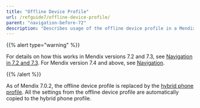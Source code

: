 ```yaml
---
title: "Offline Device Profile"
url: /refguide7/offline-device-profile/
parent: "navigation-before-72"
description: "Describes usage of the offline device profile in a Mendix app for Mendix versions 7.0 and 7.1."
---
```


{{% alert type="warning" %}}

For details on how this works in Mendix versions 7.2 and 7.3, see [Navigation in 7.2 and 7.3](/refguide7/navigation-in-72-and-73/). For Mendix version 7.4 and above, see [Navigation](/refguide7/navigation/).

{{% /alert %}}

As of Mendix 7.0.2, the offline device profile is replaced by the [hybrid phone profile](/refguide7/hybrid-phone-profile/). All the settings from the offline device profile are automatically copied to the hybrid phone profile.
